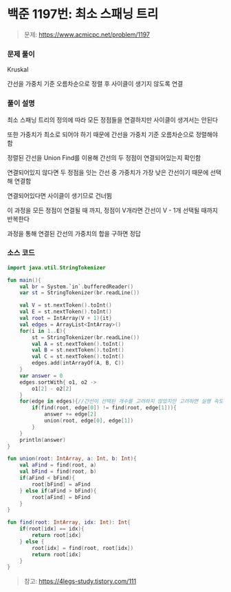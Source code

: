 # 백준 1197번: 최소 스패닝 트리

> 문제: https://www.acmicpc.net/problem/1197

### 문제 풀이

Kruskal

간선을 가중치 기준 오름차순으로 정렬 후 사이클이 생기지 않도록 연결

### 풀이 설명

최소 스패닝 트리의 정의에 따라 모든 정점들을 연결하지만 사이클이 생겨서는 안된다

또한 가중치가 최소로 되어야 하기 때문에 간선을 가중치 기준 오름차순으로 정렬해야 함

정렬된 간선을 Union Find를 이용해 간선의 두 정점이 연결되어있는지 확인함

연결되어있지 않다면 두 정점을 잇는 간선 중 가중치가 가장 낮은 간선이기 때문에 선택해 연결함

연결되어있다면 사이클이 생기므로 건너뜀

이 과정을 모든 정점이 연결될 때 까지, 정점이 V개라면 간선이 V - 1개 선택될 때까지 반복한다

과정을 통해 연결된 간선의 가중치의 합을 구하면 정답

### 소스 코드
```kotlin
import java.util.StringTokenizer

fun main(){
    val br = System.`in`.bufferedReader()
    var st = StringTokenizer(br.readLine())

    val V = st.nextToken().toInt()
    val E = st.nextToken().toInt()
    val root = IntArray(V + 1){it}
    val edges = ArrayList<IntArray>()
    for(i in 1..E){
        st = StringTokenizer(br.readLine())
        val A = st.nextToken().toInt()
        val B = st.nextToken().toInt()
        val C = st.nextToken().toInt()
        edges.add(intArrayOf(A, B, C))
    }
    var answer = 0
    edges.sortWith{ o1, o2 ->
        o1[2] - o2[2]
    }
    for(edge in edges){//간선이 선택된 개수를 고려하지 않았지만 고려하면 실행 속도가 빨라질 수 있음
        if(find(root, edge[0]) != find(root, edge[1])){
            answer += edge[2]
            union(root, edge[0], edge[1])
        }
    }
    println(answer)
}

fun union(root: IntArray, a: Int, b: Int){
    val aFind = find(root, a)
    val bFind = find(root, b)
    if(aFind < bFind){
        root[bFind] = aFind
    } else if(aFind > bFind){
        root[aFind] = bFind
    }
}

fun find(root: IntArray, idx: Int): Int{
    if(root[idx] == idx){
        return root[idx]
    } else {
        root[idx] = find(root, root[idx])
        return root[idx]
    }
}
```

>참고: https://4legs-study.tistory.com/111